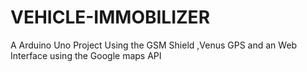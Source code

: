# VEHICLE-IMMOBILIZER
A Arduino Uno Project Using the GSM Shield ,Venus GPS and an Web Interface using the Google maps API
